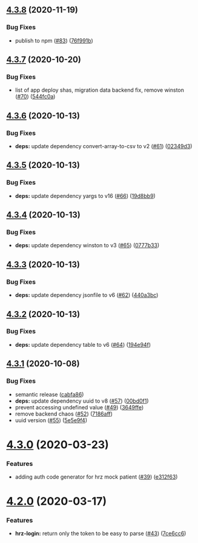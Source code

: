 ## [4.3.8](https://github.com/pagerinc/pager-cli/compare/v4.3.7...v4.3.8) (2020-11-19)


### Bug Fixes

* publish to npm ([#83](https://github.com/pagerinc/pager-cli/issues/83)) ([76f991b](https://github.com/pagerinc/pager-cli/commit/76f991b8e071ea2dd800b3cde362f103bfcd5d1a))

## [4.3.7](https://github.com/pagerinc/pager-cli/compare/v4.3.6...v4.3.7) (2020-10-20)


### Bug Fixes

* list of app deploy shas, migration data backend fix, remove winston ([#70](https://github.com/pagerinc/pager-cli/issues/70)) ([544fc0a](https://github.com/pagerinc/pager-cli/commit/544fc0a832c715f4049cc659f4732be286561240))

## [4.3.6](https://github.com/pagerinc/pager-cli/compare/v4.3.5...v4.3.6) (2020-10-13)


### Bug Fixes

* **deps:** update dependency convert-array-to-csv to v2 ([#61](https://github.com/pagerinc/pager-cli/issues/61)) ([02349d3](https://github.com/pagerinc/pager-cli/commit/02349d3858154ff5ea3b6fce1cfee855e9dcc629))

## [4.3.5](https://github.com/pagerinc/pager-cli/compare/v4.3.4...v4.3.5) (2020-10-13)


### Bug Fixes

* **deps:** update dependency yargs to v16 ([#66](https://github.com/pagerinc/pager-cli/issues/66)) ([19d8bb9](https://github.com/pagerinc/pager-cli/commit/19d8bb9425a7a5bec5e736e857ad2159494f3dc7))

## [4.3.4](https://github.com/pagerinc/pager-cli/compare/v4.3.3...v4.3.4) (2020-10-13)


### Bug Fixes

* **deps:** update dependency winston to v3 ([#65](https://github.com/pagerinc/pager-cli/issues/65)) ([0777b33](https://github.com/pagerinc/pager-cli/commit/0777b33445e5b90e6a3014f38781bd30d02fb318))

## [4.3.3](https://github.com/pagerinc/pager-cli/compare/v4.3.2...v4.3.3) (2020-10-13)


### Bug Fixes

* **deps:** update dependency jsonfile to v6 ([#62](https://github.com/pagerinc/pager-cli/issues/62)) ([440a3bc](https://github.com/pagerinc/pager-cli/commit/440a3bc81fd086e2de5d2b3691ff27aff4fbd803))

## [4.3.2](https://github.com/pagerinc/pager-cli/compare/v4.3.1...v4.3.2) (2020-10-13)


### Bug Fixes

* **deps:** update dependency table to v6 ([#64](https://github.com/pagerinc/pager-cli/issues/64)) ([194e94f](https://github.com/pagerinc/pager-cli/commit/194e94f806aaa11fc581b5646612d93286a04ce5))

## [4.3.1](https://github.com/pagerinc/pager-cli/compare/v4.3.0...v4.3.1) (2020-10-08)


### Bug Fixes

* semantic release ([cabfa86](https://github.com/pagerinc/pager-cli/commit/cabfa866dfa4e8002490ba41b8a9a12cbdcf8099))
* **deps:** update dependency uuid to v8 ([#57](https://github.com/pagerinc/pager-cli/issues/57)) ([00bd0f1](https://github.com/pagerinc/pager-cli/commit/00bd0f178d1056e066d29a92a464e26f7eee293f))
* prevent accessing undefined value ([#49](https://github.com/pagerinc/pager-cli/issues/49)) ([3649ffe](https://github.com/pagerinc/pager-cli/commit/3649ffe9e9955dd9b4783a3f47f3409ff46e707d))
* remove backend chaos ([#52](https://github.com/pagerinc/pager-cli/issues/52)) ([7186aff](https://github.com/pagerinc/pager-cli/commit/7186affa83ae6faf782874dc3643b98c3ec762fb))
* uuid version ([#55](https://github.com/pagerinc/pager-cli/issues/55)) ([5e5e9f4](https://github.com/pagerinc/pager-cli/commit/5e5e9f4a36f842a5cf44123568a559b7b093b3fa))

# [4.3.0](https://github.com/pagerinc/pager-cli/compare/v4.2.0...v4.3.0) (2020-03-23)


### Features

* adding auth code generator for hrz mock patient ([#39](https://github.com/pagerinc/pager-cli/issues/39)) ([e312f63](https://github.com/pagerinc/pager-cli/commit/e312f63d1d3ba3b6dfaad4745672c4fa34a80fcc))

# [4.2.0](https://github.com/pagerinc/pager-cli/compare/v4.1.3...v4.2.0) (2020-03-17)


### Features

* **hrz-login:** return only the token to be easy to parse ([#43](https://github.com/pagerinc/pager-cli/issues/43)) ([7ce6cc6](https://github.com/pagerinc/pager-cli/commit/7ce6cc66b29c3d7f5c11d0973f19732050e4be7c))
